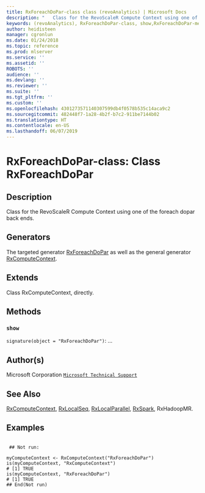 ```yaml
---
title: RxForeachDoPar-class class (revoAnalytics) | Microsoft Docs
description: "   Class for the RevoScaleR Compute Context using one of the foreach dopar back ends.   "
keywords: (revoAnalytics), RxForeachDoPar-class, show,RxForeachDoPar-method, classes
author: heidisteen
manager: cgronlun
ms.date: 01/24/2018
ms.topic: reference
ms.prod: mlserver
ms.service: ''
ms.assetid: ''
ROBOTS: ''
audience: ''
ms.devlang: ''
ms.reviewer: ''
ms.suite: ''
ms.tgt_pltfrm: ''
ms.custom: ''
ms.openlocfilehash: 4301273571140307599db4f0578b535c14aca9c2
ms.sourcegitcommit: 482448f7-1a28-4b2f-b7c2-911be7144b02
ms.translationtype: HT
ms.contentlocale: en-US
ms.lasthandoff: 06/07/2019
---
```

 # <a name="rxforeachdopar-class-class-rxforeachdopar"></a>RxForeachDoPar-class: Class RxForeachDoPar 
 ## <a name="description"></a>Description

Class for the RevoScaleR Compute Context using one of the foreach dopar back ends.  


 ## <a name="generators"></a>Generators 


The targeted generator [RxForeachDoPar](RxForeachDoPar.md) as well as the general generator [RxComputeContext](RxComputeContext.md).

 ## <a name="extends"></a>Extends 


Class RxComputeContext, directly.

 ## <a name="methods"></a>Methods 




### `show`
`signature(object = "RxForeachDoPar")`: ...




 ## <a name="authors"></a>Author(s)
 Microsoft Corporation [`Microsoft Technical Support`](https://go.microsoft.com/fwlink/?LinkID=698556&clcid=0x409)


 ## <a name="see-also"></a>See Also

[RxComputeContext](RxComputeContext.md), [RxLocalSeq](RxLocalSeq.md), [RxLocalParallel](RxLocalParallel.md), [RxSpark](RxSpark.md), RxHadoopMR.


 ## <a name="examples"></a>Examples

 ```

  ## Not run:

myComputeContext <- RxComputeContext("RxForeachDoPar")
is(myComputeContext, "RxComputeContext")
# [1] TRUE
is(myComputeContext, "RxForeachDoPar")
# [1] TRUE
 ## End(Not run) 
```


